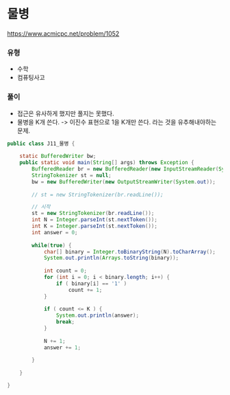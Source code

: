 # 물병
https://www.acmicpc.net/problem/1052

### 유형
- 수학
- 컴퓨팅사고

### 풀이
- 접근은 유사하게 했지만 풀지는 못했다.
- 물병을 K개 쓴다. -> 이진수 표현으로 1을 K개만 쓴다. 라는 것을 유추해내야하는 문제.
```java
public class J11_물병 {
	
	static BufferedWriter bw;
	public static void main(String[] args) throws Exception {
		BufferedReader br = new BufferedReader(new InputStreamReader(System.in));
		StringTokenizer st = null;
		bw = new BufferedWriter(new OutputStreamWriter(System.out));
		
		// st = new StringTokenizer(br.readLine());

		// 시작
		st = new StringTokenizer(br.readLine());
		int N = Integer.parseInt(st.nextToken());
		int K = Integer.parseInt(st.nextToken());
		int answer = 0;
		
		while(true) {
			char[] binary = Integer.toBinaryString(N).toCharArray();
			System.out.println(Arrays.toString(binary));
			
			int count = 0;
			for (int i = 0; i < binary.length; i++) {
				if ( binary[i] == '1' ) 
					count += 1;
			}
			
			if ( count <= K ) {
				System.out.println(answer);
				break;
			}
			
			N += 1;
			answer += 1;
			
		}
		
	}

}

```